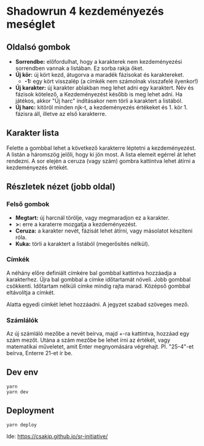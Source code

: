 # Shadowrun 4 kezdeményezés meséglet

## Oldalsó gombok

- **Sorrendbe:** előfordulhat, hogy a karakterek nem kezdeményezési sorrendben vannak a listában. Ez sorba rakja őket.
- **Új kör:** új kört kezd, átugorva a maradék fázisokat és karaktereket.
  - **\-1:** egy kört visszalép (a címkék nem számolnak visszafelé ilyenkor!)
- **Új karakter:** új karakter ablakban meg lehet adni egy karaktert. Név és fázisok kötelező, a Kezdeményezést később is meg lehet adni. Ha játékos, akkor "Új harc" indításakor nem törli a karaktert a listából.
- **Új harc:** kitöröl minden njk-t, a kezdeményezés értékeket és 1. kör 1. fázisra áll, illetve az első karakterre.

## Karakter lista

Felette a gombbal lehet a következő karakterre léptetni a kezdeményezést. A listán a háromszög jelőli, hogy ki jön most. A lista elemeit egérrel át lehet rendezni. A sor elején a ceruza (vagy szám) gombra kattintva lehet átírni a kezdeményezés értékét.

## Részletek nézet (jobb oldal)

### Felső gombok

- **Megtart:** új harcnál törölje, vagy megmaradjon ez a karakter.
- **\>:** erre a karaterre mozgatja a kezdeményezést.
- **Ceruza:** a karakter nevét, fázisát lehet átírni, vagy másolatot készíteni róla.
- **Kuka:** törli a karaktert a listából (megerősítés nélkül).

### Címkék

A néhány előre definiált címkére bal gombbal kattintva hozzáadja a karakterhez. Újra bal gombbal a címke időtartamát növeli. Jobb gombbal csökkenti. Időtartam nélküli címke mindig rajta marad. Középső gombbal eltávolítja a címkét.

Alatta egyedi címkét lehet hozzáadni. A jegyzet szabad szöveges mező.

### Számlálók

Az új számláló mezőbe a nevét beírva, majd +-ra kattintva, hozzáad egy szám mezőt. Utána a szám mezőbe be lehet írni az értékét, vagy matematikai műveletet, amit Enter megnyomására végrehajt. Pl. "25-4"-et beírva, Enterre 21-et ír be.

## Dev env

```
yarn
yarn dev
```

## Deployment

```
yarn deploy
```

Ide: https://csakip.github.io/sr-initiative/
